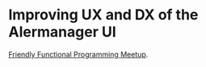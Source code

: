 # Improving UX and DX of the Alermanager UI

[Friendly Functional Programming Meetup](https://www.meetup.com/Friendly-Functional-Programming-Meetup-Berlin/events/wtnkmqyxqbhb/).

